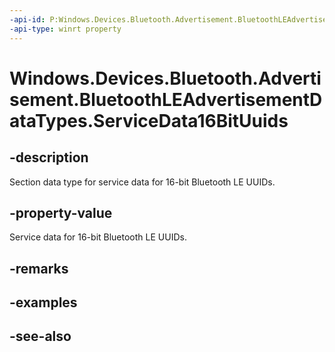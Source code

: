 ----api-id: P:Windows.Devices.Bluetooth.Advertisement.BluetoothLEAdvertisementDataTypes.ServiceData16BitUuids
-api-type: winrt property
---<!-- Property syntaxpublic byte ServiceData16BitUuids { get; }--># Windows.Devices.Bluetooth.Advertisement.BluetoothLEAdvertisementDataTypes.ServiceData16BitUuids## -descriptionSection data type for service data for 16-bit Bluetooth LE UUIDs.## -property-valueService data for 16-bit Bluetooth LE UUIDs.## -remarks## -examples## -see-also